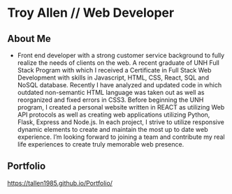 # Troy Allen // Web Developer
## About Me
  - Front end developer with a strong customer service background to fully realize the needs of clients on the web. 
  A recent graduate of UNH Full Stack Program with which I received a Certificate in Full Stack Web Development with 
  skills in Javascript, HTML, CSS, React, SQL and NoSQL database.  Recently I have analyzed and updated code in which 
  outdated non-semantic HTML language was taken out as well as reorganized and fixed errors in CSS3.  Before beginning 
  the UNH program, I created a personal website written in REACT as utilizing Web API protocols as well as creating 
  web applications utilizing Python, Flask, Express and Node.js.   In each project, I strive to utilize responsive dynamic 
  elements to create and maintain the most up to date web experience.  I’m looking forward to joining a team and contribute 
  my real life experiences to create truly memorable web presence.

## Portfolio
   https://tallen1985.github.io/Portfolio/
